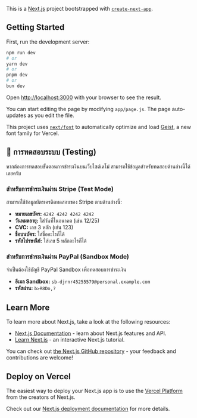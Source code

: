 This is a [Next.js](https://nextjs.org) project bootstrapped with [`create-next-app`](https://github.com/vercel/next.js/tree/canary/packages/create-next-app).

## Getting Started

First, run the development server:

```bash
npm run dev
# or
yarn dev
# or
pnpm dev
# or
bun dev
```

Open [http://localhost:3000](http://localhost:3000) with your browser to see the result.

You can start editing the page by modifying `app/page.js`. The page auto-updates as you edit the file.

This project uses [`next/font`](https://nextjs.org/docs/app/building-your-application/optimizing/fonts) to automatically optimize and load [Geist](https://vercel.com/font), a new font family for Vercel.

## 🧪 การทดสอบระบบ (Testing)
หากต้องการทดสอบขั้นตอนการชำระเงินบนเว็บไซต์เดโม่ สามารถใช้ข้อมูลสำหรับทดสอบด้านล่างนี้ได้เลยครับ

### สำหรับการชำระเงินผ่าน Stripe (Test Mode)
สามารถใช้ข้อมูลบัตรเครดิตทดสอบของ Stripe ตามด้านล่างนี้:
- **หมายเลขบัตร:** `4242 4242 4242 4242`
- **วันหมดอายุ:** ใส่วันที่ในอนาคต (เช่น 12/25)
- **CVC:** เลข 3 หลัก (เช่น 123)
- **ชื่อบนบัตร:** ใส่ชื่ออะไรก็ได้
- **รหัสไปรษณีย์:** ใส่เลข 5 หลักอะไรก็ได้

### สำหรับการชำระเงินผ่าน PayPal (Sandbox Mode)
จำเป็นต้องใช้บัญชี PayPal Sandbox เพื่อทดสอบการชำระเงิน
- **อีเมล Sandbox:** `sb-djrnr45255579@personal.example.com`
- **รหัสผ่าน:** `b>R8Do,?`

## Learn More

To learn more about Next.js, take a look at the following resources:

- [Next.js Documentation](https://nextjs.org/docs) - learn about Next.js features and API.
- [Learn Next.js](https://nextjs.org/learn) - an interactive Next.js tutorial.

You can check out [the Next.js GitHub repository](https://github.com/vercel/next.js) - your feedback and contributions are welcome!

## Deploy on Vercel

The easiest way to deploy your Next.js app is to use the [Vercel Platform](https://vercel.com/new?utm_medium=default-template&filter=next.js&utm_source=create-next-app&utm_campaign=create-next-app-readme) from the creators of Next.js.

Check out our [Next.js deployment documentation](https://nextjs.org/docs/app/building-your-application/deploying) for more details.
